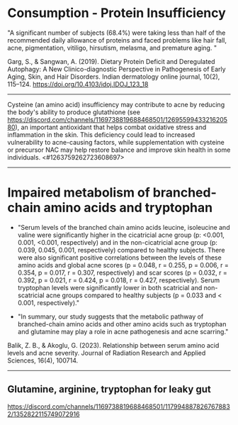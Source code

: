 # Consumption - Protein Insufficiency

"A significant number of subjects (68.4%) were taking less than half of the recommended daily allowance of proteins and faced problems like hair fall, acne, pigmentation, vitiligo, hirsutism, melasma, and premature aging. "

Garg, S., & Sangwan, A. (2019). Dietary Protein Deficit and Deregulated Autophagy: A New Clinico-diagnostic Perspective in Pathogenesis of Early Aging, Skin, and Hair Disorders. Indian dermatology online journal, 10(2), 115–124. https://doi.org/10.4103/idoj.IDOJ_123_18

---

Cysteine (an amino acid) insufficiency may contribute to acne by reducing the body's ability to produce glutathione (see https://discord.com/channels/1169738819688468501/1269559943321620580), an important antioxidant that helps combat oxidative stress and inflammation in the skin. This deficiency could lead to increased vulnerability to acne-causing factors, while supplementation with cysteine or precursor NAC may help restore balance and improve skin health in some individuals. <#1263759262723608697>

---

# Impaired metabolism of branched-chain amino acids and tryptophan
- "Serum levels of the branched chain amino acids leucine, isoleucine and valine were significantly higher in the cicatricial acne group (p: <0.001, 0.001, <0.001, respectively) and in the non-cicatricial acne group (p: 0.039, 0.045, 0.001, respectively) compared to healthy subjects. There were also significant positive correlations between the levels of these amino acids and global acne scores (p = 0.048, r = 0.255, p = 0.006, r = 0.354, p = 0.017, r = 0.307, respectively) and scar scores (p = 0.032, r = 0.392, p = 0.021, r = 0.424, p = 0.018, r = 0.427, respectively). Serum tryptophan levels were significantly lower in both scatricial and non-scatricial acne groups compared to healthy subjects (p = 0.033 and < 0.001, respectively)."

- "In summary, our study suggests that the metabolic pathway of branched-chain amino acids and other amino acids such as tryptophan and glutamine may play a role in acne pathogenesis and acne scarring."

Balik, Z. B., & Akoglu, G. (2023). Relationship between serum amino acid levels and acne severity. Journal of Radiation Research and Applied Sciences, 16(4), 100714.

---

## Glutamine, arginine, tryptophan for leaky gut
https://discord.com/channels/1169738819688468501/1179948878267678832/1352822115749072916
